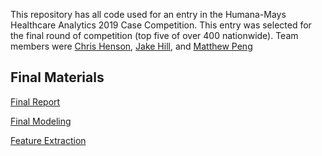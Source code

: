 This repository has all code used for an entry in the Humana-Mays Healthcare Analytics 2019 Case Competition. This entry was selected for the final round of competition (top five of over 400 nationwide). Team members were [Chris Henson](https://www.linkedin.com/in/christopher-henson/), [Jake Hill](https://www.linkedin.com/in/jake-hill/), and [Matthew Peng](https://www.linkedin.com/in/matthew-peng-utexas/)

## Final Materials

[Final Report](https://github.com/chenson2018/Humana-Mays-Competition/blob/master/Final%20Model/CaseCompetition_Christopher_Henson.pdf)

[Final Modeling](https://github.com/chenson2018/Humana-Mays-Competition/blob/master/Final%20Model/Final%20Draft%20v4.ipynb)

[Feature Extraction](https://github.com/chenson2018/Humana-Mays-Competition/blob/master/Final%20Model/humana_class.py)
